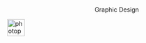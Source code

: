 <h1 align="center"></h1>
<p align="center">Graphic Design</p>
<p> 
  <a href="https://www.w3schools.com/cs/" target="_blank" rel="noreferrer">
    <img src="https://upload.wikimedia.org/wikipedia/commons/f/f3/Photopea_logo.svg" alt="photopea" width="40" height="40"/>
  </a>
<p/> 
<br>
<p align="center"></p>
